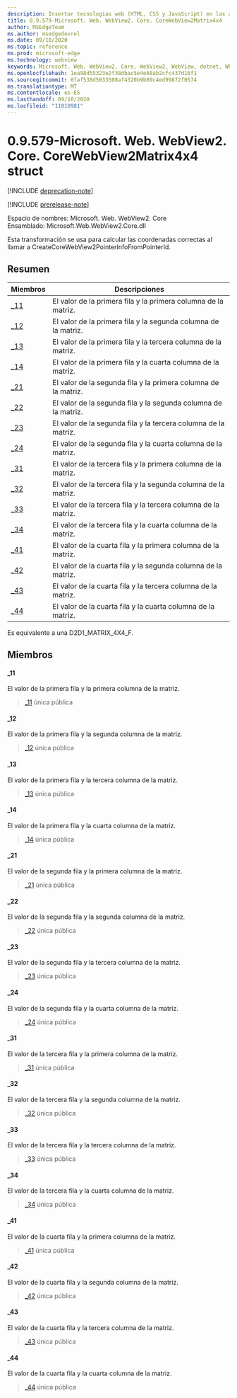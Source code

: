 ```yaml
---
description: Insertar tecnologías web (HTML, CSS y JavaScript) en las aplicaciones nativas con el control Microsoft Edge WebView2
title: 0.9.579-Microsoft. Web. WebView2. Core. CoreWebView2Matrix4x4
author: MSEdgeTeam
ms.author: msedgedevrel
ms.date: 09/10/2020
ms.topic: reference
ms.prod: microsoft-edge
ms.technology: webview
keywords: Microsoft. Web. WebView2, Core, WebView2, WebView, dotnet, WPF, WinForms, App, Edge, CoreWebView2, CoreWebView2Controller, control de explorador, Edge HTML, Microsoft. Web. WebView2. Core. CoreWebView2Matrix4x4
ms.openlocfilehash: 1ea98d55323e2f38dbac5e4e68ab2cfc437d16f1
ms.sourcegitcommit: 0faf538d5033508af4320b9b89c4ed99872f0574
ms.translationtype: MT
ms.contentlocale: es-ES
ms.lasthandoff: 09/10/2020
ms.locfileid: "11010981"
---
```

# 0.9.579-Microsoft. Web. WebView2. Core. CoreWebView2Matrix4x4 struct 

[!INCLUDE [deprecation-note](../../includes/deprecation-note.md)]

[!INCLUDE [prerelease-note](../../includes/prerelease-note.md)]

Espacio de nombres: Microsoft. Web. WebView2. Core \
Ensamblado: Microsoft.Web.WebView2.Core.dll

Esta transformación se usa para calcular las coordenadas correctas al llamar a CreateCoreWebView2PointerInfoFromPointerId.

## Resumen

 Miembros                        | Descripciones
--------------------------------|---------------------------------------------
[_11](#_11) | El valor de la primera fila y la primera columna de la matriz.
[_12](#_12) | El valor de la primera fila y la segunda columna de la matriz.
[_13](#_13) | El valor de la primera fila y la tercera columna de la matriz.
[_14](#_14) | El valor de la primera fila y la cuarta columna de la matriz.
[_21](#_21) | El valor de la segunda fila y la primera columna de la matriz.
[_22](#_22) | El valor de la segunda fila y la segunda columna de la matriz.
[_23](#_23) | El valor de la segunda fila y la tercera columna de la matriz.
[_24](#_24) | El valor de la segunda fila y la cuarta columna de la matriz.
[_31](#_31) | El valor de la tercera fila y la primera columna de la matriz.
[_32](#_32) | El valor de la tercera fila y la segunda columna de la matriz.
[_33](#_33) | El valor de la tercera fila y la tercera columna de la matriz.
[_34](#_34) | El valor de la tercera fila y la cuarta columna de la matriz.
[_41](#_41) | El valor de la cuarta fila y la primera columna de la matriz.
[_42](#_42) | El valor de la cuarta fila y la segunda columna de la matriz.
[_43](#_43) | El valor de la cuarta fila y la tercera columna de la matriz.
[_44](#_44) | El valor de la cuarta fila y la cuarta columna de la matriz.

Es equivalente a una D2D1_MATRIX_4X4_F.

## Miembros

#### _11 

El valor de la primera fila y la primera columna de la matriz.

> [_11](#_11) única pública

#### _12 

El valor de la primera fila y la segunda columna de la matriz.

> [_12](#_12) única pública

#### _13 

El valor de la primera fila y la tercera columna de la matriz.

> [_13](#_13) única pública

#### _14 

El valor de la primera fila y la cuarta columna de la matriz.

> [_14](#_14) única pública

#### _21 

El valor de la segunda fila y la primera columna de la matriz.

> [_21](#_21) única pública

#### _22 

El valor de la segunda fila y la segunda columna de la matriz.

> [_22](#_22) única pública

#### _23 

El valor de la segunda fila y la tercera columna de la matriz.

> [_23](#_23) única pública

#### _24 

El valor de la segunda fila y la cuarta columna de la matriz.

> [_24](#_24) única pública

#### _31 

El valor de la tercera fila y la primera columna de la matriz.

> [_31](#_31) única pública

#### _32 

El valor de la tercera fila y la segunda columna de la matriz.

> [_32](#_32) única pública

#### _33 

El valor de la tercera fila y la tercera columna de la matriz.

> [_33](#_33) única pública

#### _34 

El valor de la tercera fila y la cuarta columna de la matriz.

> [_34](#_34) única pública

#### _41 

El valor de la cuarta fila y la primera columna de la matriz.

> [_41](#_41) única pública

#### _42 

El valor de la cuarta fila y la segunda columna de la matriz.

> [_42](#_42) única pública

#### _43 

El valor de la cuarta fila y la tercera columna de la matriz.

> [_43](#_43) única pública

#### _44 

El valor de la cuarta fila y la cuarta columna de la matriz.

> [_44](#_44) única pública

